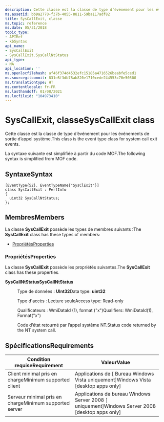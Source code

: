 ```yaml
---
description: Cette classe est la classe de type d’événement pour les événements de sortie d’appel système. La syntaxe suivante est simplifiée à partir du code MOF.
ms.assetid: bb9a2770-f37b-4055-8811-59ba117adf82
title: SysCallExit, classe
ms.topic: reference
ms.date: 05/31/2018
topic_type:
- APIRef
- kbSyntax
api_name:
- SysCallExit
- SysCallExit.SysCallNtStatus
api_type:
- NA
api_location: ''
ms.openlocfilehash: af46f374d4532efc15185a4716526beabfe5ced1
ms.sourcegitcommit: 831e8f3db78ab820e1710cede244553c70e50500
ms.translationtype: HT
ms.contentlocale: fr-FR
ms.lasthandoff: 01/08/2021
ms.locfileid: "104973410"
---
```

# <a name="syscallexit-class"></a><span data-ttu-id="14e6b-104">SysCallExit, classe</span><span class="sxs-lookup"><span data-stu-id="14e6b-104">SysCallExit class</span></span>

<span data-ttu-id="14e6b-105">Cette classe est la classe de type d’événement pour les événements de sortie d’appel système.</span><span class="sxs-lookup"><span data-stu-id="14e6b-105">This class is the event type class for system call exit events.</span></span>

<span data-ttu-id="14e6b-106">La syntaxe suivante est simplifiée à partir du code MOF.</span><span class="sxs-lookup"><span data-stu-id="14e6b-106">The following syntax is simplified from MOF code.</span></span>

## <a name="syntax"></a><span data-ttu-id="14e6b-107">Syntaxe</span><span class="sxs-lookup"><span data-stu-id="14e6b-107">Syntax</span></span>

``` syntax
[EventType{52}, EventTypeName{"SysClExit"}]
class SysCallExit : PerfInfo
{
  uint32 SysCallNtStatus;
};
```

## <a name="members"></a><span data-ttu-id="14e6b-108">Membres</span><span class="sxs-lookup"><span data-stu-id="14e6b-108">Members</span></span>

<span data-ttu-id="14e6b-109">La classe **SysCallExit** possède les types de membres suivants :</span><span class="sxs-lookup"><span data-stu-id="14e6b-109">The **SysCallExit** class has these types of members:</span></span>

-   [<span data-ttu-id="14e6b-110">Propriétés</span><span class="sxs-lookup"><span data-stu-id="14e6b-110">Properties</span></span>](#properties)

### <a name="properties"></a><span data-ttu-id="14e6b-111">Propriétés</span><span class="sxs-lookup"><span data-stu-id="14e6b-111">Properties</span></span>

<span data-ttu-id="14e6b-112">La classe **SysCallExit** possède les propriétés suivantes.</span><span class="sxs-lookup"><span data-stu-id="14e6b-112">The **SysCallExit** class has these properties.</span></span>

<dl> <dt>

<span data-ttu-id="14e6b-113">**SysCallNtStatus**</span><span class="sxs-lookup"><span data-stu-id="14e6b-113">**SysCallNtStatus**</span></span>
</dt> <dd> <dl> <dt>

<span data-ttu-id="14e6b-114">Type de données : **UInt32**</span><span class="sxs-lookup"><span data-stu-id="14e6b-114">Data type: **uint32**</span></span>
</dt> <dt>

<span data-ttu-id="14e6b-115">Type d'accès : Lecture seule</span><span class="sxs-lookup"><span data-stu-id="14e6b-115">Access type: Read-only</span></span>
</dt> <dt>

<span data-ttu-id="14e6b-116">Qualificateurs : WmiDataId (1), format ("x")</span><span class="sxs-lookup"><span data-stu-id="14e6b-116">Qualifiers: WmiDataId(1), Format("x")</span></span>
</dt> </dl>

<span data-ttu-id="14e6b-117">Code d’état retourné par l’appel système NT.</span><span class="sxs-lookup"><span data-stu-id="14e6b-117">Status code returned by the NT system call.</span></span>

</dd> </dl>

## <a name="requirements"></a><span data-ttu-id="14e6b-118">Spécifications</span><span class="sxs-lookup"><span data-stu-id="14e6b-118">Requirements</span></span>



| <span data-ttu-id="14e6b-119">Condition requise</span><span class="sxs-lookup"><span data-stu-id="14e6b-119">Requirement</span></span> | <span data-ttu-id="14e6b-120">Valeur</span><span class="sxs-lookup"><span data-stu-id="14e6b-120">Value</span></span> |
|-------------------------------------|------------------------------------------------------|
| <span data-ttu-id="14e6b-121">Client minimal pris en charge</span><span class="sxs-lookup"><span data-stu-id="14e6b-121">Minimum supported client</span></span><br/> | <span data-ttu-id="14e6b-122">Applications de \[ Bureau Windows Vista uniquement\]</span><span class="sxs-lookup"><span data-stu-id="14e6b-122">Windows Vista \[desktop apps only\]</span></span><br/>       |
| <span data-ttu-id="14e6b-123">Serveur minimal pris en charge</span><span class="sxs-lookup"><span data-stu-id="14e6b-123">Minimum supported server</span></span><br/> | <span data-ttu-id="14e6b-124">Applications de bureau Windows Server 2008 \[ uniquement\]</span><span class="sxs-lookup"><span data-stu-id="14e6b-124">Windows Server 2008 \[desktop apps only\]</span></span><br/> |



 

 




